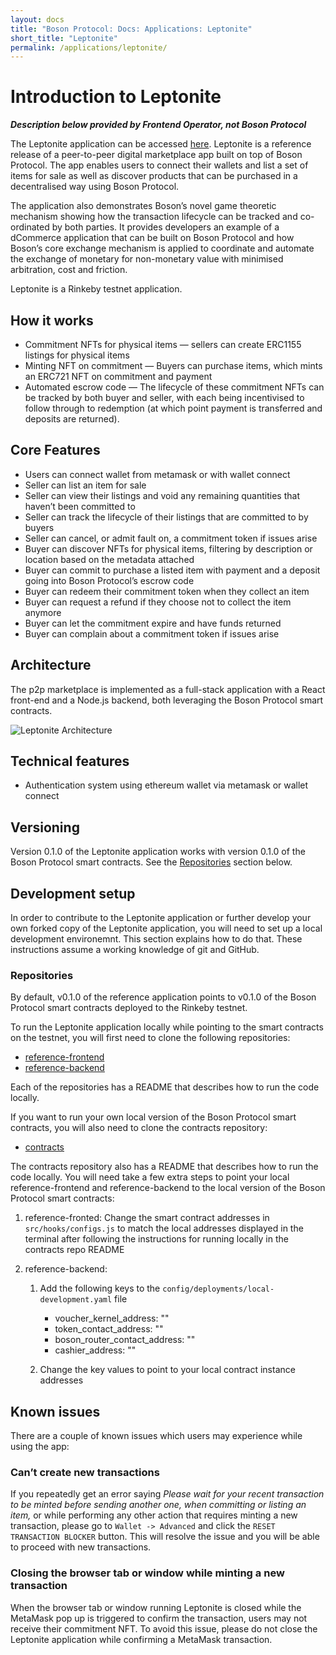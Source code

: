 ```yaml
---
layout: docs
title: "Boson Protocol: Docs: Applications: Leptonite"
short_title: "Leptonite"
permalink: /applications/leptonite/
---
```


# Introduction to Leptonite

_**Description below provided by Frontend Operator, not Boson Protocol**_

The Leptonite application can be accessed [here](https://www.leptonite.io).
Leptonite is a reference release of a peer-to-peer digital marketplace app built
on top of Boson Protocol. The app enables users to connect their wallets and
list a set of items for sale as well as discover products that can be purchased
in a decentralised way using Boson Protocol.

The application also demonstrates Boson’s novel game theoretic mechanism showing
how the transaction lifecycle can be tracked and co-ordinated by both parties.
It provides developers an example of a dCommerce application that can be built
on Boson Protocol and how Boson’s core exchange mechanism is applied to
coordinate and automate the exchange of monetary for non-monetary value with
minimised arbitration, cost and friction.

Leptonite is a Rinkeby testnet application.

## How it works

- Commitment NFTs for physical items — sellers can create ERC1155 listings for
  physical items
- Minting NFT on commitment — Buyers can purchase items, which mints an ERC721
  NFT on commitment and payment
- Automated escrow code — The lifecycle of these commitment NFTs can be tracked
  by both buyer and seller, with each being incentivised to follow through to
  redemption (at which point payment is transferred and deposits are returned).

## Core Features

- Users can connect wallet from metamask or with wallet connect
- Seller can list an item for sale
- Seller can view their listings and void any remaining quantities that haven’t
  been committed to
- Seller can track the lifecycle of their listings that are committed to by
  buyers
- Seller can cancel, or admit fault on, a commitment token if issues arise
- Buyer can discover NFTs for physical items, filtering by description or
  location based on the metadata attached
- Buyer can commit to purchase a listed item with payment and a deposit going
  into Boson Protocol’s escrow code
- Buyer can redeem their commitment token when they collect an item
- Buyer can request a refund if they choose not to collect the item anymore
- Buyer can let the commitment expire and have funds returned
- Buyer can complain about a commitment token if issues arise

## Architecture

The p2p marketplace is implemented as a full-stack application with a React
front-end and a Node.js backend, both leveraging the Boson Protocol smart
contracts.

![Leptonite Architecture](/images/docs/leptonite-architecture.png)

## Technical features

- Authentication system using ethereum wallet via metamask or wallet connect

## Versioning

Version 0.1.0 of the Leptonite application works with version 0.1.0 of the Boson
Protocol smart contracts. See the [Repositories](#repositories) section below.

## Development setup

In order to contribute to the Leptonite application or further develop your own
forked copy of the Leptonite application, you will need to set up a local
development environemnt. This section explains how to do that. These
instructions assume a working knowledge of git and GitHub.

### Repositories

By default, v0.1.0 of the reference application points to v0.1.0 of the Boson
Protocol smart contracts deployed to the Rinkeby testnet.

To run the Leptonite application locally while pointing to the smart contracts
on the testnet, you will first need to clone the following repositories:

- [reference-frontend](https://github.com/bosonprotocol/reference-frontend/releases/tag/v0.1.0)
- [reference-backend](https://github.com/bosonprotocol/reference-backend/releases/tag/v0.1.0)

Each of the repositories has a README that describes how to run the code
locally.

If you want to run your own local version of the Boson Protocol smart contracts,
you will also need to clone the contracts repository:

- [contracts](https://github.com/bosonprotocol/contracts/releases/tag/v0.1.0)

The contracts repository also has a README that describes how to run the code
locally. You will need take a few extra steps to point your local
reference-frontend and reference-backend to the local version of the Boson
Protocol smart contracts:

1. reference-fronted: Change the smart contract addresses in
   `src/hooks/configs.js` to match the local addresses displayed in the terminal
   after following the instructions for running locally in the contracts repo
   README
2. reference-backend:

   1. Add the following keys to the `config/deployments/local-development.yaml`
      file

      - voucher_kernel_address: ""
      - token_contact_address: ""
      - boson_router_contact_address: ""
      - cashier_address: ""

   2. Change the key values to point to your local contract instance addresses

## Known issues

There are a couple of known issues which users may experience while using the
app:

### Can’t create new transactions

If you repeatedly get an error saying _Please wait for your recent transaction
to be minted before sending another one, when committing or listing an item,_ or
while performing any other action that requires minting a new transaction,
please go to `Wallet -> Advanced` and click the `RESET TRANSACTION BLOCKER`
button. This will resolve the issue and you will be able to proceed with new
transactions.

### Closing the browser tab or window while minting a new transaction

When the browser tab or window running Leptonite is closed while the MetaMask
pop up is triggered to confirm the transaction, users may not receive their
commitment NFT. To avoid this issue, please do not close the Leptonite
application while confirming a MetaMask transaction.

